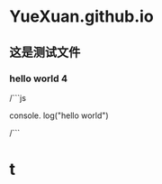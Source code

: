 # YueXuan.github.io

## 这是测试文件 



###  hello world 4



/```js 

console. log("hello world") 

/```



# t 